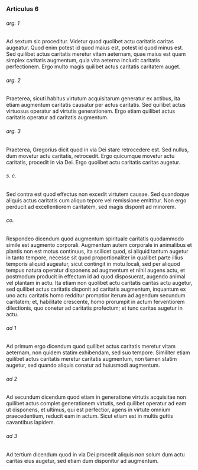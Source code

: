 ### Articulus 6

###### arg. 1
Ad sextum sic proceditur. Videtur quod quolibet actu caritatis caritas augeatur. Quod enim potest id quod maius est, potest id quod minus est. Sed quilibet actus caritatis meretur vitam aeternam, quae maius est quam simplex caritatis augmentum, quia vita aeterna includit caritatis perfectionem. Ergo multo magis quilibet actus caritatis caritatem auget.

###### arg. 2
Praeterea, sicuti habitus virtutum acquisitarum generatur ex actibus, ita etiam augmentum caritatis causatur per actus caritatis. Sed quilibet actus virtuosus operatur ad virtutis generationem. Ergo etiam quilibet actus caritatis operatur ad caritatis augmentum.

###### arg. 3
Praeterea, Gregorius dicit quod in via Dei stare retrocedere est. Sed nullus, dum movetur actu caritatis, retrocedit. Ergo quicumque movetur actu caritatis, procedit in via Dei. Ergo quolibet actu caritatis caritas augetur.

###### s. c.
Sed contra est quod effectus non excedit virtutem causae. Sed quandoque aliquis actus caritatis cum aliquo tepore vel remissione emittitur. Non ergo perducit ad excellentiorem caritatem, sed magis disponit ad minorem.

###### co.
Respondeo dicendum quod augmentum spirituale caritatis quodammodo simile est augmento corporali. Augmentum autem corporale in animalibus et plantis non est motus continuus, ita scilicet quod, si aliquid tantum augetur in tanto tempore, necesse sit quod proportionaliter in qualibet parte illius temporis aliquid augeatur, sicut contingit in motu locali, sed per aliquod tempus natura operatur disponens ad augmentum et nihil augens actu, et postmodum producit in effectum id ad quod disposuerat, augendo animal vel plantam in actu. Ita etiam non quolibet actu caritatis caritas actu augetur, sed quilibet actus caritatis disponit ad caritatis augmentum, inquantum ex uno actu caritatis homo redditur promptior iterum ad agendum secundum caritatem; et, habilitate crescente, homo prorumpit in actum ferventiorem dilectionis, quo conetur ad caritatis profectum; et tunc caritas augetur in actu.

###### ad 1
Ad primum ergo dicendum quod quilibet actus caritatis meretur vitam aeternam, non quidem statim exhibendam, sed suo tempore. Similiter etiam quilibet actus caritatis meretur caritatis augmentum, non tamen statim augetur, sed quando aliquis conatur ad huiusmodi augmentum.

###### ad 2
Ad secundum dicendum quod etiam in generatione virtutis acquisitae non quilibet actus complet generationem virtutis, sed quilibet operatur ad eam ut disponens, et ultimus, qui est perfectior, agens in virtute omnium praecedentium, reducit eam in actum. Sicut etiam est in multis guttis cavantibus lapidem.

###### ad 3
Ad tertium dicendum quod in via Dei procedit aliquis non solum dum actu caritas eius augetur, sed etiam dum disponitur ad augmentum.

